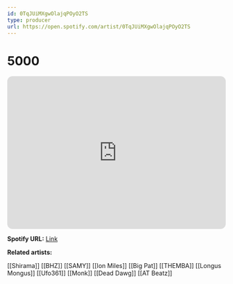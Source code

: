 ```yaml
---
id: 0TqJUiMXgwOlajqPOyO2TS
type: producer
url: https://open.spotify.com/artist/0TqJUiMXgwOlajqPOyO2TS
---
```

# 5000

<iframe style="border-radius:12px" src="https://open.spotify.com/embed/artist/0TqJUiMXgwOlajqPOyO2TS" width="100%" height="352" frameBorder="0" allowfullscreen="" allow="autoplay; clipboard-write; encrypted-media; fullscreen; picture-in-picture" loading="lazy"></iframe>

**Spotify URL:** [Link](https://open.spotify.com/artist/0TqJUiMXgwOlajqPOyO2TS)

**Related artists:**

[[Shirama]]
[[BHZ]]
[[SAMY]]
[[Ion Miles]]
[[Big Pat]]
[[THEMBA]]
[[Longus Mongus]]
[[Ufo361]]
[[Monk]]
[[Dead Dawg]]
[[AT Beatz]]
